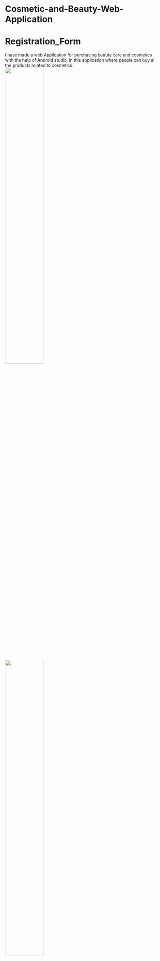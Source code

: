 # Cosmetic-and-Beauty-Web-Application
# Registration_Form
I have made a web Application for purchasing beauty care and cosmetics with the help of Android studio, in this application where people can buy all the products related to cosmetics. 
<br>
<img align="center" src="https://i.pinimg.com/originals/53/82/f7/5382f7d4b34f0d43e208041deb0110f0.jpg" width="50%"/>
<img align="center" src="https://i.pinimg.com/originals/29/dd/e9/29dde9cd9cc88025c98895a7d86b77dc.jpg" width="50%"/>
<img align="center" src="https://i.pinimg.com/originals/24/57/25/245725adb764ed41fcf0c39d925c733c.jpg" width="50%"/>
<img align="center" src="https://i.pinimg.com/originals/4d/6b/b3/4d6bb3dd822af44c571ad4aab0644dc5.jpg" width="50%"/>
